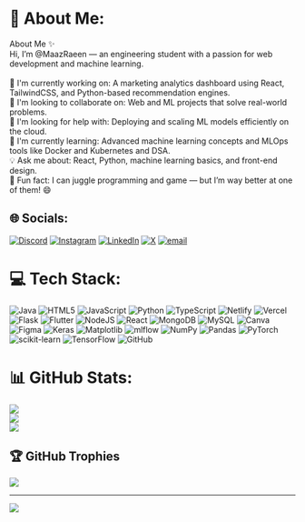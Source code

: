 # 💫 About Me:
About Me ✨<br>Hi, I’m @MaazRaeen — an engineering student with a passion for web development and machine learning.<br><br>🔭 I'm currently working on: A marketing analytics dashboard using React, TailwindCSS, and Python-based recommendation engines.<br>🤝 I'm looking to collaborate on: Web and ML projects that solve real-world problems.<br>💬 I'm looking for help with: Deploying and scaling ML models efficiently on the cloud.<br>🌱 I'm currently learning: Advanced machine learning concepts and MLOps tools like Docker and Kubernetes and DSA.<br>💡 Ask me about: React, Python, machine learning basics, and front-end design.<br>🎉 Fun fact: I can juggle programming and game — but I’m way better at one of them! 😄


## 🌐 Socials:
[![Discord](https://img.shields.io/badge/Discord-%237289DA.svg?logo=discord&logoColor=white)](https://discord.gg/https://discord.gg/gvVP6qDdRG) [![Instagram](https://img.shields.io/badge/Instagram-%23E4405F.svg?logo=Instagram&logoColor=white)](https://instagram.com/Maaz__510) [![LinkedIn](https://img.shields.io/badge/LinkedIn-%230077B5.svg?logo=linkedin&logoColor=white)](https://linkedin.com/in/linkedin.com/in/maazraeen) [![X](https://img.shields.io/badge/X-black.svg?logo=X&logoColor=white)](https://x.com/https://x.com/MaazRaeen42044) [![email](https://img.shields.io/badge/Email-D14836?logo=gmail&logoColor=white)](mailto:maazraeen42@gmail.com) 

# 💻 Tech Stack:
![Java](https://img.shields.io/badge/java-%23ED8B00.svg?style=for-the-badge&logo=openjdk&logoColor=white) ![HTML5](https://img.shields.io/badge/html5-%23E34F26.svg?style=for-the-badge&logo=html5&logoColor=white) ![JavaScript](https://img.shields.io/badge/javascript-%23323330.svg?style=for-the-badge&logo=javascript&logoColor=%23F7DF1E) ![Python](https://img.shields.io/badge/python-3670A0?style=for-the-badge&logo=python&logoColor=ffdd54) ![TypeScript](https://img.shields.io/badge/typescript-%23007ACC.svg?style=for-the-badge&logo=typescript&logoColor=white) ![Netlify](https://img.shields.io/badge/netlify-%23000000.svg?style=for-the-badge&logo=netlify&logoColor=#00C7B7) ![Vercel](https://img.shields.io/badge/vercel-%23000000.svg?style=for-the-badge&logo=vercel&logoColor=white) ![Flask](https://img.shields.io/badge/flask-%23000.svg?style=for-the-badge&logo=flask&logoColor=white) ![Flutter](https://img.shields.io/badge/Flutter-%2302569B.svg?style=for-the-badge&logo=Flutter&logoColor=white) ![NodeJS](https://img.shields.io/badge/node.js-6DA55F?style=for-the-badge&logo=node.js&logoColor=white) ![React](https://img.shields.io/badge/react-%2320232a.svg?style=for-the-badge&logo=react&logoColor=%2361DAFB) ![MongoDB](https://img.shields.io/badge/MongoDB-%234ea94b.svg?style=for-the-badge&logo=mongodb&logoColor=white) ![MySQL](https://img.shields.io/badge/mysql-4479A1.svg?style=for-the-badge&logo=mysql&logoColor=white) ![Canva](https://img.shields.io/badge/Canva-%2300C4CC.svg?style=for-the-badge&logo=Canva&logoColor=white) ![Figma](https://img.shields.io/badge/figma-%23F24E1E.svg?style=for-the-badge&logo=figma&logoColor=white) ![Keras](https://img.shields.io/badge/Keras-%23D00000.svg?style=for-the-badge&logo=Keras&logoColor=white) ![Matplotlib](https://img.shields.io/badge/Matplotlib-%23ffffff.svg?style=for-the-badge&logo=Matplotlib&logoColor=black) ![mlflow](https://img.shields.io/badge/mlflow-%23d9ead3.svg?style=for-the-badge&logo=numpy&logoColor=blue) ![NumPy](https://img.shields.io/badge/numpy-%23013243.svg?style=for-the-badge&logo=numpy&logoColor=white) ![Pandas](https://img.shields.io/badge/pandas-%23150458.svg?style=for-the-badge&logo=pandas&logoColor=white) ![PyTorch](https://img.shields.io/badge/PyTorch-%23EE4C2C.svg?style=for-the-badge&logo=PyTorch&logoColor=white) ![scikit-learn](https://img.shields.io/badge/scikit--learn-%23F7931E.svg?style=for-the-badge&logo=scikit-learn&logoColor=white) ![TensorFlow](https://img.shields.io/badge/TensorFlow-%23FF6F00.svg?style=for-the-badge&logo=TensorFlow&logoColor=white) ![GitHub](https://img.shields.io/badge/github-%23121011.svg?style=for-the-badge&logo=github&logoColor=white)
# 📊 GitHub Stats:
![](https://github-readme-stats.vercel.app/api?username=MaazRaeen&theme=dark&hide_border=false&include_all_commits=false&count_private=false)<br/>
![](https://nirzak-streak-stats.vercel.app/?user=MaazRaeen&theme=dark&hide_border=false)<br/>
![](https://github-readme-stats.vercel.app/api/top-langs/?username=MaazRaeen&theme=dark&hide_border=false&include_all_commits=false&count_private=false&layout=compact)

## 🏆 GitHub Trophies
![](https://github-profile-trophy.vercel.app/?username=MaazRaeen&theme=radical&no-frame=false&no-bg=true&margin-w=4)

---
[![](https://visitcount.itsvg.in/api?id=MaazRaeen&icon=0&color=0)](https://visitcount.itsvg.in)

<!-- Proudly created with GPRM ( https://gprm.itsvg.in ) -->
